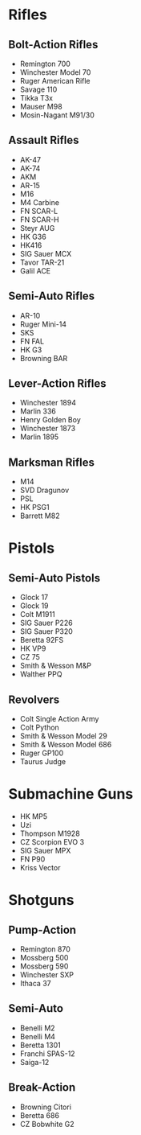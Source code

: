 # Rifles
## Bolt-Action Rifles
- Remington 700
- Winchester Model 70
- Ruger American Rifle
- Savage 110
- Tikka T3x
- Mauser M98
- Mosin-Nagant M91/30

## Assault Rifles
- AK-47
- AK-74
- AKM
- AR-15
- M16
- M4 Carbine
- FN SCAR-L
- FN SCAR-H
- Steyr AUG
- HK G36
- HK416
- SIG Sauer MCX
- Tavor TAR-21
- Galil ACE

## Semi-Auto Rifles
- AR-10
- Ruger Mini-14
- SKS
- FN FAL
- HK G3
- Browning BAR

## Lever-Action Rifles
- Winchester 1894
- Marlin 336
- Henry Golden Boy
- Winchester 1873
- Marlin 1895

## Marksman Rifles
- M14
- SVD Dragunov
- PSL
- HK PSG1
- Barrett M82

# Pistols
## Semi-Auto Pistols
- Glock 17
- Glock 19
- Colt M1911
- SIG Sauer P226
- SIG Sauer P320
- Beretta 92FS
- HK VP9
- CZ 75
- Smith & Wesson M&P
- Walther PPQ

## Revolvers
- Colt Single Action Army
- Colt Python
- Smith & Wesson Model 29
- Smith & Wesson Model 686
- Ruger GP100
- Taurus Judge

# Submachine Guns
- HK MP5
- Uzi
- Thompson M1928
- CZ Scorpion EVO 3
- SIG Sauer MPX
- FN P90
- Kriss Vector

# Shotguns
## Pump-Action
- Remington 870
- Mossberg 500
- Mossberg 590
- Winchester SXP
- Ithaca 37

## Semi-Auto
- Benelli M2
- Benelli M4
- Beretta 1301
- Franchi SPAS-12
- Saiga-12

## Break-Action
- Browning Citori
- Beretta 686
- CZ Bobwhite G2
